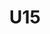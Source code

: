 ---
layout: team
title: U15
email: u15@blufc.com
permalink: /teams/u15/
priority: 8
categories: U15
---